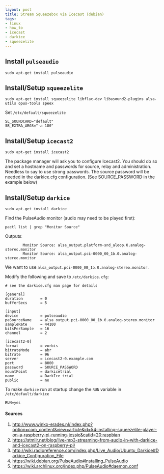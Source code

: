 ```yaml
---
layout: post
title: Stream Squeezebox via Icecast (debian)
tags:
- linux
- how_to
- icecast
- darkice
- squeezelite
---
```


## Install `pulseaudio`

```
sudo apt-get install pulseaudio
```

## Install/Setup `squeezelite`

```
sudo apt-get install squeezelite libflac-dev libasound2-plugins alsa-utils opus-tools speex
```

Set `/etc/default/squeezelite`
```
SL_SOUNDCARD="default"
SB_EXTRA_ARGS="-a 180"
```

## Install/Setup `icecast2`

```
sudo apt-get install icecast2
```

The package manager will ask you to configure Icecast2. You should do so and set a hostname and passwords for source, relay and administration. Needless to say to use strong passwords. The source password will be needed in the darkice.cfg configuration. (See SOURCE_PASSWORD in the example below) 

## Install/Setup `darkice`

```
sudo apt-get install darkice
```

Find the PulseAudio monitor (audio may need to be played first): 
```
pactl list | grep "Monitor Source"
```
Outputs:
```
        Monitor Source: alsa_output.platform-snd_aloop.0.analog-stereo.monitor
        Monitor Source: alsa_output.pci-0000_00_1b.0.analog-stereo.monitor
```
We want to use `alsa_output.pci-0000_00_1b.0.analog-stereo.monitor`.

Modify the following and save to `/etc/darkice.cfg`:
```
# see the darkice.cfg man page for details

[general]
duration        = 0
bufferSecs      = 5

[input]
device          = pulseaudio
paSourceName    = alsa_output.pci-0000_00_1b.0.analog-stereo.monitor
sampleRate      = 44100
bitsPerSample   = 16
channel         = 2

[icecast2-0]
format          = vorbis
bitrateMode     = abr
bitrate         = 96
server          = icecast2-0.example.com
port            = 8000
password        = SOURCE_PASSWORD  
mountPoint      = darkicetrial
name            = DarkIce trial
public          = no
```

To make `darkice` run at startup change the `RUN` variable in `/etc/default/darkice`
```
RUN=yes
```

#### Sources

1. <http://www.winko-erades.nl/index.php?option=com_content&view=article&id=54:installing-squeezelite-player-on-a-raspberry-pi-running-jessie&catid=20:raspbian>
2. <https://stmllr.net/blog/live-mp3-streaming-from-audio-in-with-darkice-and-icecast2-on-raspberry-pi/>
3. <http://wiki.radioreference.com/index.php/Live_Audio/Ubuntu_Darkice#Darkice_Configuration_File>
4. <https://wiki.debian.org/PulseAudio#Installing_PulseAudio>
5. <https://wiki.archlinux.org/index.php/PulseAudio#daemon.conf>
